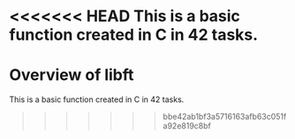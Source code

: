 <<<<<<< HEAD
This is a basic function created in C in 42 tasks.
=======
# Overview of libft
This is a basic function created in C in 42 tasks.
>>>>>>> bbe42ab1bf3a5716163afb63c051fa92e819c8bf
